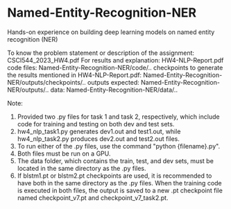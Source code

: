 # Named-Entity-Recognition-NER
Hands-on experience on building deep learning models on named entity recognition (NER)

To know the problem statement or description of the assignment: CSCI544_2023_HW4.pdf
For results and explanation: HW4-NLP-Report.pdf
code files: Named-Entity-Recognition-NER/code/..
checkpoints to generate the results mentioned in HW4-NLP-Report.pdf: Named-Entity-Recognition-NER/outputs/checkpoints/..
outputs expected: Named-Entity-Recognition-NER/outputs/..
data: Named-Entity-Recognition-NER/data/..

Note:

1. Provided two .py files for task 1 and task 2, respectively, which include code for training and testing on both dev and test sets. 
2. hw4_nlp_task1.py generates dev1.out and test1.out, while hw4_nlp_task2.py produces dev2.out and test2.out files.
3. To run either of the .py files, use the command "python {filename}.py".
4. Both files must be run on a GPU.
5. The data folder, which contains the train, test, and dev sets, must be located in the same directory as the .py files.
6. If blstm1.pt or blstm2.pt checkpoints are used, it is recommended to have both in the same directory as the .py files. When the training code is executed in both files, the output is saved to a new .pt checkpoint file named checkpoint_v7.pt and checkpoint_v7_task2.pt.
